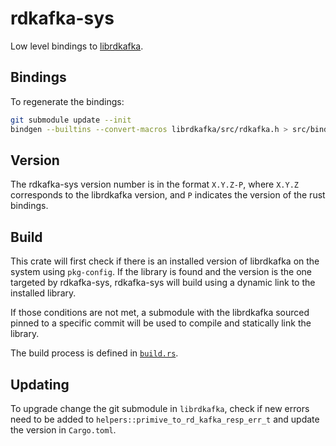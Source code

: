 # rdkafka-sys

Low level bindings to [librdkafka](https://github.com/edenhill/librdkafka).

## Bindings

To regenerate the bindings:

``` bash
git submodule update --init
bindgen --builtins --convert-macros librdkafka/src/rdkafka.h > src/bindings/{platform}.rs
```

## Version

The rdkafka-sys version number is in the format `X.Y.Z-P`, where `X.Y.Z`
corresponds to the librdkafka version, and `P` indicates the version of the
rust bindings.

## Build

This crate will first check if there is an installed version of librdkafka on
the system using `pkg-config`. If the library is found and the version is the
one targeted by rdkafka-sys, rdkafka-sys will build using a dynamic link to the
installed library.

If those conditions are not met, a submodule with the librdkafka sourced pinned
to a specific commit will be used to compile and statically link the library.

The build process is defined in [`build.rs`].

[`build.rs`]: https://github.com/fede1024/rust-rdkafka/blob/master/rdkafka-sys/build.rs

## Updating

To upgrade change the git submodule in `librdkafka`, check if new errors
need to be added to `helpers::primive_to_rd_kafka_resp_err_t` and update
the version in `Cargo.toml`.